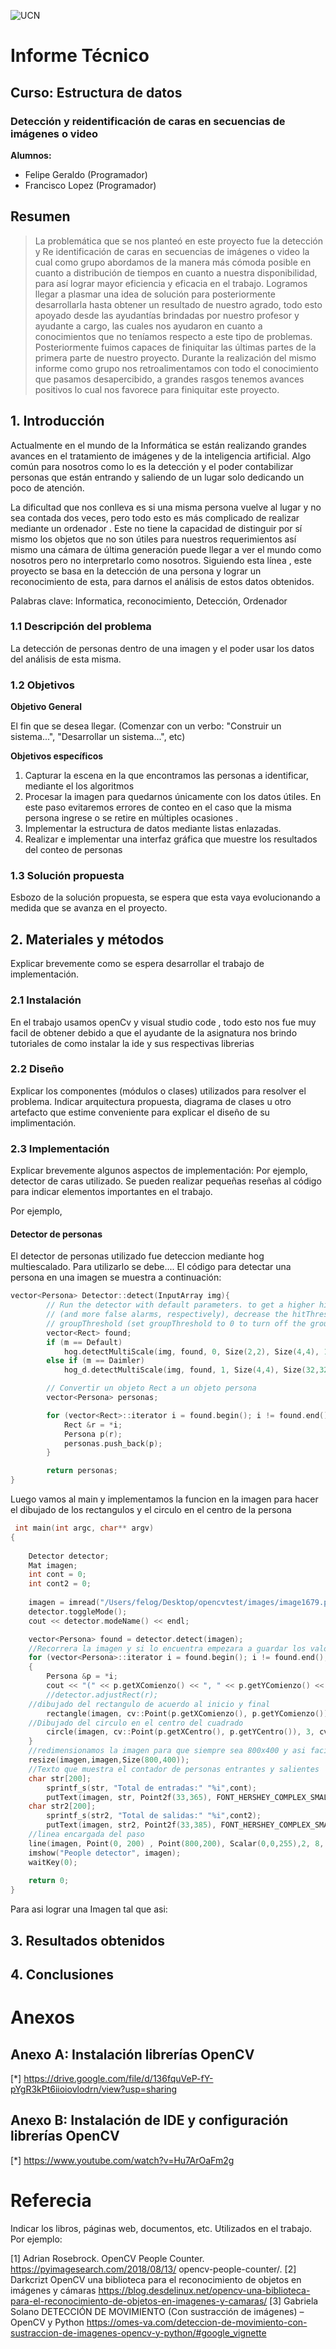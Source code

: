 ![UCN](https://i.postimg.cc/KYxJMwds/Isologo-UCN-2018.png)


# Informe Técnico 
## Curso: Estructura de datos
### Detección y reidentificación de caras en secuencias de imágenes o video

**Alumnos:**


* Felipe Geraldo (Programador)
* Francisco Lopez (Programador)

## Resumen 

> La problemática que se nos planteó en este proyecto fue la detección y Re identificación de caras en secuencias de imágenes o video la cual como grupo abordamos de la manera más cómoda posible en cuanto a distribución de tiempos en cuanto a nuestra disponibilidad, para así lograr mayor eficiencia y eficacia en el trabajo. Logramos llegar a plasmar una idea de solución para posteriormente desarrollarla hasta obtener un resultado de nuestro agrado, todo esto apoyado desde las ayudantías brindadas por nuestro profesor y ayudante a cargo, las cuales nos ayudaron en cuanto a conocimientos que no teníamos respecto a este tipo de problemas. Posteriormente fuimos capaces de finiquitar las últimas partes de la primera parte de nuestro proyecto. Durante la realización del mismo informe como grupo nos retroalimentamos con todo el conocimiento que pasamos desapercibido, a grandes rasgos tenemos avances positivos lo cual nos favorece para finiquitar este proyecto.

## 1. Introducción

Actualmente en el mundo de la Informática se están realizando grandes avances en el tratamiento de imágenes y de la inteligencia artificial. Algo común para nosotros como lo es la detección y el poder contabilizar personas que están entrando y saliendo de un lugar solo dedicando un poco de atención.

La dificultad que nos conlleva es si una misma persona vuelve al lugar  y no sea contada dos veces, pero todo esto es más complicado de realizar mediante un ordenador . Este no tiene la capacidad de distinguir por sí mismo los objetos que no son útiles para nuestros requerimientos así mismo una cámara de última generación puede llegar a ver el mundo como nosotros pero no interpretarlo como nosotros. Siguiendo esta línea , este proyecto se basa en la detección de una persona y lograr un reconocimiento de esta, para darnos el análisis de estos datos obtenidos. 

Palabras clave: Informatica, reconocimiento, Detección, Ordenador


### 1.1 Descripción del problema

La detección de personas dentro de una imagen y el poder usar los datos del análisis de esta misma.


### 1.2 Objetivos 

**Objetivo General**

El fin que se desea llegar. (Comenzar con un verbo: "Construir un sistema...", "Desarrollar un sistema...", etc)

**Objetivos específicos**

1. Capturar la escena en la que encontramos las personas a identificar, mediante el los algoritmos
2. Procesar la imagen para quedarnos únicamente con los datos útiles. En este paso evitaremos errores de conteo en el caso que la misma persona ingrese o se retire en    múltiples ocasiones .
3. Implementar la estructura de datos mediante listas enlazadas.
4. Realizar e implementar una interfaz gráfica que muestre los resultados del conteo de personas


### 1.3 Solución propuesta

Esbozo de la solución propuesta, se espera que esta vaya evolucionando a medida que se avanza en el proyecto.

## 2. Materiales y métodos

Explicar brevemente como se espera desarrollar el trabajo de implementación.

### 2.1 Instalación

En el trabajo usamos openCv y visual studio code , todo esto nos fue muy facil de obtener debido a que el ayudante de la asignatura nos brindo tutoriales de como instalar la ide y sus respectivas librerias

### 2.2 Diseño 

Explicar los componentes (módulos o clases) utilizados para resolver el problema. Indicar arquitectura propuesta, diagrama de clases u otro artefacto que estime conveniente para explicar el diseño de su implimentación.

### 2.3 Implementación

Explicar brevemente algunos aspectos de implementación: Por ejemplo, detector de caras utilizado. Se pueden realizar pequeñas reseñas al código para indicar elementos importantes en el trabajo.

Por ejemplo, 

#### Detector de personas

El detector de personas utilizado fue deteccion mediante hog multiescalado. Para utilizarlo se debe....	 El código para detectar una persona en una imagen se muestra a continuación:
```c++
vector<Persona> Detector::detect(InputArray img){
        // Run the detector with default parameters. to get a higher hit-rate
        // (and more false alarms, respectively), decrease the hitThreshold and
        // groupThreshold (set groupThreshold to 0 to turn off the grouping completely).
        vector<Rect> found;
        if (m == Default)
            hog.detectMultiScale(img, found, 0, Size(2,2), Size(4,4), 1.05, 2, false);
        else if (m == Daimler)
            hog_d.detectMultiScale(img, found, 1, Size(4,4), Size(32,32), 1.01, 3, true);

        // Convertir un objeto Rect a un objeto persona
        vector<Persona> personas;

        for (vector<Rect>::iterator i = found.begin(); i != found.end(); ++i){
            Rect &r = *i;
            Persona p(r);
            personas.push_back(p);
        }

        return personas;
}
```
Luego vamos al main y implementamos la funcion en la imagen para hacer el dibujado de los rectangulos y el circulo en el centro de la persona

```c++
 int main(int argc, char** argv)
{
    
    Detector detector;
    Mat imagen;
    int cont = 0;
    int cont2 = 0;
   
    imagen = imread("/Users/felog/Desktop/opencvtest/images/image1679.png");
    detector.toggleMode();
    cout << detector.modeName() << endl;

    vector<Persona> found = detector.detect(imagen);
    //Recorrera la imagen y si lo encuentra empezara a guardar los valores X e Y del comienzo y final
    for (vector<Persona>::iterator i = found.begin(); i != found.end(); ++i)
    {
        Persona &p = *i;
        cout << "(" << p.getXComienzo() << ", " << p.getYComienzo() << ")" << endl;
        //detector.adjustRect(r);
	//dibujado del rectangulo de acuerdo al inicio y final 
        rectangle(imagen, cv::Point(p.getXComienzo(), p.getYComienzo()), cv::Point(p.getXFin(), p.getYFin()), cv::Scalar(0, 255, 0), 2);
	//Dibujado del circulo en el centro del cuadrado
        circle(imagen, cv::Point(p.getXCentro(), p.getYCentro()), 3, cv::Scalar(0, 0, 255), 3);
    }   
    //redimensionamos la imagen para que siempre sea 800x400 y asi facilitar el dibujado de la linea
    resize(imagen,imagen,Size(800,400));
    //Texto que muestra el contador de personas entrantes y salientes
    char str[200];
        sprintf_s(str, "Total de entradas:" "%i",cont);
		putText(imagen, str, Point2f(33,365), FONT_HERSHEY_COMPLEX_SMALL, 0.7,  Scalar(0,0,0, 0.5), 1);
    char str2[200];
        sprintf_s(str2, "Total de salidas:" "%i",cont2);
		putText(imagen, str2, Point2f(33,385), FONT_HERSHEY_COMPLEX_SMALL, 0.7,  Scalar(0,0,255, 0.5), 1);   
    //linea encargada del paso 
    line(imagen, Point(0, 200) , Point(800,200), Scalar(0,0,255),2, 8, 0);
    imshow("People detector", imagen);
    waitKey(0);
    
    return 0;
}
```
Para asi lograr una Imagen tal que asi:


## 3. Resultados obtenidos

## 4. Conclusiones

# Anexos

## Anexo A: Instalación librerías OpenCV
   [*] https://drive.google.com/file/d/136fquVeP-fY-pYgR3kPt6iioiovlodrn/view?usp=sharing
## Anexo B: Instalación de IDE y configuración librerías OpenCV
   [*] https://www.youtube.com/watch?v=Hu7ArOaFm2g
# Referecia

Indicar los libros, páginas web, documentos, etc. Utilizados en el trabajo. Por ejemplo:

[1] Adrian Rosebrock. OpenCV People Counter. https://pyimagesearch.com/2018/08/13/
opencv-people-counter/.
[2] Darkcrizt OpenCV una biblioteca para el reconocimiento de objetos en imágenes y cámaras https://blog.desdelinux.net/opencv-una-biblioteca-para-el-reconocimiento-de-objetos-en-imagenes-y-camaras/
[3] Gabriela Solano DETECCIÓN DE MOVIMIENTO (Con sustracción de imágenes) – OpenCV y Python https://omes-va.com/deteccion-de-movimiento-con-sustraccion-de-imagenes-opencv-y-python/#google_vignette

